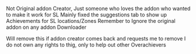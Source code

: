 Not Original addon Creator, Just someone who loves the addon who wanted to make it work for SL
Mainly fixed the suggestions tab to show up Achievements for SL locations/Zones
Remember to Ignore the original addon on any addon Downloader

Will remove this if addon creator comes back and requests me to remove
I do not own any rights to thig, only to help out other Overachievers
